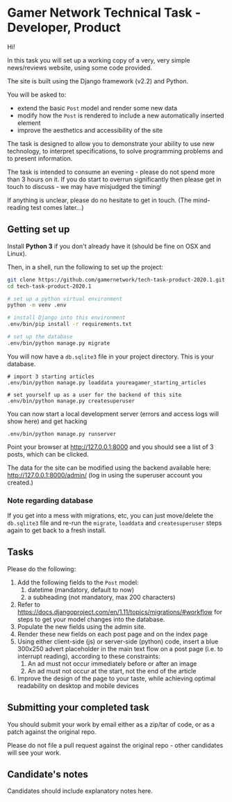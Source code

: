 # Gamer Network Technical Task - Developer, Product

Hi!

In this task you will set up a working copy of a very, very simple news/reviews website, using some code provided.

The site is built using the Django framework (v2.2) and Python.

You will be asked to:

  - extend the basic `Post` model and render some new data
  - modify how the `Post` is rendered to include a new automatically inserted element
  - improve the aesthetics and accessibility of the site

The task is designed to allow you to demonstrate your ability to use new technology, to interpret specifications, to solve programming problems and to present information.

The task is intended to consume an evening - please do not spend more than 3 hours on it. If you do start to overrun significantly then please get in touch to discuss - we may have misjudged the timing!

If anything is unclear, please do no hesitate to get in touch. (The mind-reading test comes later...)

## Getting set up

Install **Python 3** if you don't already have it (should be fine on OSX and Linux).

Then, in a shell, run the following to set up the project:

```bash
git clone https://github.com/gamernetwork/tech-task-product-2020.1.git
cd tech-task-product-2020.1

# set up a python virtual environment
python -m venv .env

# install Django into this environment
.env/bin/pip install -r requirements.txt

# set up the database
.env/bin/python manage.py migrate
```

You will now have a `db.sqlite3` file in your project directory. This is your database.

```
# import 3 starting articles
.env/bin/python manage.py loaddata youreagamer_starting_articles

# set yourself up as a user for the backend of this site
.env/bin/python manage.py createsuperuser
```

You can now start a local development server (errors and access logs will show here) and get hacking

```
.env/bin/python manage.py runserver
```

Point your browser at http://127.0.0.1:8000 and you should see a list of 3 posts, which can be clicked.

The data for the site can be modified using the backend available here: http://127.0.0.1:8000/admin/ (log in using the superuser account you created.)

### Note regarding database

If you get into a mess with migrations, etc, you can just move/delete the `db.sqlite3` file and re-run the `migrate`, `loaddata` and `createsuperuser` steps again to get back to a fresh install.

## Tasks

Please do the following:

  1. Add the following fields to the `Post` model:
     1. datetime (mandatory, default to now)
     2. a subheading (not mandatory, max 200 characters)
  2. Refer to https://docs.djangoproject.com/en/1.11/topics/migrations/#workflow for steps to get your model changes into the database.
  3. Populate the new fields using the admin site.
  4. Render these new fields on each post page and on the index page
  5. Using either client-side (js) or server-side (python) code, insert a blue 300x250 advert placeholder in the main text flow on a post page (i.e. to interrupt reading), according to these constraints:
     1. An ad must not occur immediately before or after an image
     2. An ad must not occur at the start, not the end of the article
  6. Improve the design of the page to your taste, while achieving optimal readability on desktop and mobile devices

## Submitting your completed task

You should submit your work by email either as a zip/tar of code, or as a patch against the original repo.

Please do not file a pull request against the original repo - other candidates will see your work.

## Candidate's notes

Candidates should include explanatory notes here.

